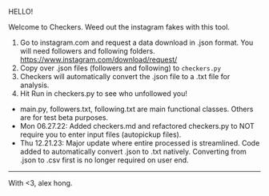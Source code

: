 HELLO!

Welcome to Checkers. Weed out the instagram fakes with this tool. 

1. Go to instagram.com and request a data download in .json format. You will need followers and following folders. https://www.instagram.com/download/request/
3. Copy over .json files (followers and following) to `checkers.py`
4. Checkers will automatically convert the .json file to a .txt file for analysis.
5. Hit Run in checkers.py to see who unfollowed you!

- main.py, followers.txt, following.txt are main functional classes. Others are for test beta purposes.
- Mon 06.27.22: Added checkers.md and refactored checkers.py to NOT require you to enter input files (autopickup files).
- Thu 12.21.23: Major update where entire processed is streamlined. Code added to automatically convert .json to .txt natively. Converting from .json to .csv first is no longer required on user end. 


---
With <3, alex hong.
